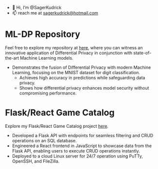 - 👋 Hi, I’m @SagerKudrick
- 📫 reach me at sagerkudrick@hotmail.com

# ML-DP Repository
Feel free to explore my repository at [here](https://github.com/SagerKudrick/ml-dp), where you can witness an innovative application of Differential Privacy in conjunction with state-of-the-art Machine Learning models.

- Demonstrates the fusion of Differential Privacy with modern Machine Learning, focusing on the MNIST dataset for digit classification.
  - Achieves high accuracy in predictions while safeguarding data privacy.
  - Shows how differential privacy enhances model security without compromising performance.

# Flask/React Game Catalog

Explore my Flask/React Game Catalog project [here](https://github.com/SagerKudrick/flask-react-game-scraper).

- Developed a Flask API with endpoints for seamless filtering and CRUD operations on an SQL database.
- Engineered a React frontend in JavaScript to showcase data from the Flask API, enabling users to execute CRUD operations instantly.
- Deployed to a cloud Linux server for 24/7 operation using PuTTy, OpenSSH, and FileZilla.

<!--[![Sager's GitHub stats](https://github-readme-stats.vercel.app/api?username=sagerkudrick)](https://github.com/anuraghazra/github-readme-stats)--->

<!---
SagerKudrick/SagerKudrick is a ✨ special ✨ repository because its `README.md` (this file) appears on your GitHub profile.
You can click the Preview link to take a look at your changes.
--->
